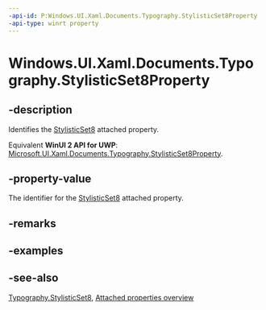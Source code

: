 ```yaml
---
-api-id: P:Windows.UI.Xaml.Documents.Typography.StylisticSet8Property
-api-type: winrt property
---
```


<!-- Property syntax
public Windows.UI.Xaml.DependencyProperty StylisticSet8Property { get; }
-->

# Windows.UI.Xaml.Documents.Typography.StylisticSet8Property

## -description
Identifies the [StylisticSet8](typography_stylisticset8.md) attached property.

Equivalent **WinUI 2 API for UWP**: [Microsoft.UI.Xaml.Documents.Typography.StylisticSet8Property](/windows/winui/api/microsoft.ui.xaml.documents.typography.stylisticset8property).

## -property-value
The identifier for the [StylisticSet8](typography_stylisticset8.md) attached property.

## -remarks

## -examples

## -see-also

[Typography.StylisticSet8](typography_stylisticset8.md), [Attached properties overview](/windows/uwp/xaml-platform/attached-properties-overview)
